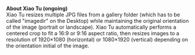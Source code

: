 <p align="left">
  <strong>About Xiao Tu (ongoing)</strong>
  <br/>
  Xiao Tu resizes multiple JPG files from a gallery folder (which has to be called "imagedir" on the Desktop) while maintaining the original orientation of the image (portrait or landscape). Xiao Tu automatically performs a centered crop to fit a 16:9 or 9:16 aspect ratio, then resizes images to a resolution of 1920×1080 (horizontal) or 1080×1920 (vertical) depending on the orientation initial of the image.
</p>

